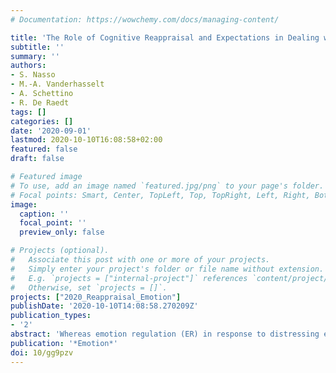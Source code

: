 ```yaml
---
# Documentation: https://wowchemy.com/docs/managing-content/

title: 'The Role of Cognitive Reappraisal and Expectations in Dealing with Social Feedback'
subtitle: ''
summary: ''
authors:
- S. Nasso
- M.-A. Vanderhasselt
- A. Schettino
- R. De Raedt
tags: []
categories: []
date: '2020-09-01'
lastmod: 2020-10-10T16:08:58+02:00
featured: false
draft: false

# Featured image
# To use, add an image named `featured.jpg/png` to your page's folder.
# Focal points: Smart, Center, TopLeft, Top, TopRight, Left, Right, BottomLeft, Bottom, BottomRight.
image:
  caption: ''
  focal_point: ''
  preview_only: false

# Projects (optional).
#   Associate this post with one or more of your projects.
#   Simply enter your project's folder or file name without extension.
#   E.g. `projects = ["internal-project"]` references `content/project/deep-learning/index.md`.
#   Otherwise, set `projects = []`.
projects: ["2020_Reappraisal_Emotion"]
publishDate: '2020-10-10T14:08:58.270209Z'
publication_types:
- '2'
abstract: 'Whereas emotion regulation (ER) in response to distressing events is widely studied, the mechanisms underlying adaptive ER while anticipating these events are still unknown. In this study, we investigated how ER strategies and expectation influence (1) individuals’ anticipatory and online processing of self-relevant events, and (2) their affective response to them. Sixty-one healthy female participants were exposed to bogus positive and negative social feedback under reappraisal and watch instructions (no regulation). During the anticipatory period, participants were either expecting negative feedback or they had no expectation regarding the valence of the upcoming self-relevant feedback. Hence, negative feedback was, respectively, expected or unexpected. Participants’ affective responses were collected via self-report and electromyographic activity over the corrugator muscle. Results showed that participants’ negative affect (based on both self reports and EMG) was reduced by the instructions to reappraise as compared to the watch condition. Yet, such beneficial effect of reappraisal was: 1) not observed during the anticipation phase; and 2) less effective when social feedback was expected (as compared to not expected) prior to its presentation. Possibly, cognitive reappraisal might be less able to overcome the influence of negative forecasting of self-relevant negative emotional stimuli. Research findings are discussed in light of potential mechanisms underlying impaired adaptive emotion regulation in patients vulnerable for mood disorders.'
publication: '*Emotion*'
doi: 10/gg9pzv
---
```

